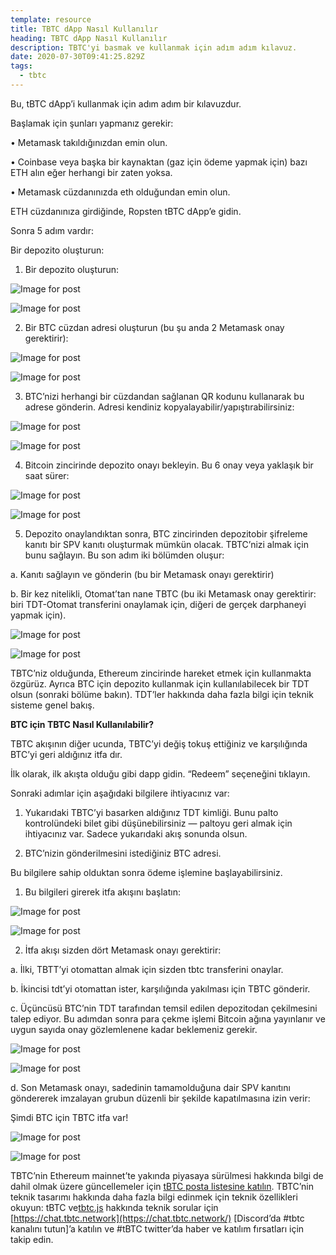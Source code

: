 ```yaml
---
template: resource
title: TBTC dApp Nasıl Kullanılır
heading: TBTC dApp Nasıl Kullanılır
description: TBTC'yi basmak ve kullanmak için adım adım kılavuz.
date: 2020-07-30T09:41:25.829Z
tags:
  - tbtc
---
```

Bu, tBTC dApp’i kullanmak için adım adım bir kılavuzdur.

Başlamak için şunları yapmanız gerekir:

• Metamask takıldığınızdan emin olun.

• Coinbase veya başka bir kaynaktan (gaz için ödeme yapmak için) bazı ETH alın eğer herhangi bir zaten yoksa.

• Metamask cüzdanınızda eth olduğundan emin olun.

ETH cüzdanınıza girdiğinde, Ropsten tBTC dApp’e gidin.

Sonra 5 adım vardır:

Bir depozito oluşturun:

1. Bir depozito oluşturun:

![Image for post](https://miro.medium.com/max/60/1*JWRekhNlK4JqMpuxJ_6xHQ.jpeg?q=20)

![Image for post](https://miro.medium.com/max/2076/1*JWRekhNlK4JqMpuxJ_6xHQ.jpeg)

2. Bir BTC cüzdan adresi oluşturun (bu şu anda 2 Metamask onay gerektirir):

![Image for post](https://miro.medium.com/max/60/1*t7r-EdlGm4_M9zCBi_2RbA.jpeg?q=20)

![Image for post](https://miro.medium.com/max/1628/1*t7r-EdlGm4_M9zCBi_2RbA.jpeg)

3. BTC’nizi herhangi bir cüzdandan sağlanan QR kodunu kullanarak bu adrese gönderin. Adresi kendiniz kopyalayabilir/yapıştırabilirsiniz:

![Image for post](https://miro.medium.com/max/60/1*T7F23XBcWEhJUE_LvehW-A.jpeg?q=20)

![Image for post](https://miro.medium.com/max/1716/1*T7F23XBcWEhJUE_LvehW-A.jpeg)

4. Bitcoin zincirinde depozito onayı bekleyin. Bu 6 onay veya yaklaşık bir saat sürer:

![Image for post](https://miro.medium.com/max/60/1*hkXz8v6fgctCaDW7ArHwEw.jpeg?q=20)

![Image for post](https://miro.medium.com/max/1790/1*hkXz8v6fgctCaDW7ArHwEw.jpeg)

5. Depozito onaylandıktan sonra, BTC zincirinden depozitobir şifreleme kanıtı bir SPV kanıtı oluşturmak mümkün olacak. TBTC’nizi almak için bunu sağlayın. Bu son adım iki bölümden oluşur:

a. Kanıtı sağlayın ve gönderin (bu bir Metamask onayı gerektirir)

b. Bir kez nitelikli, Otomat’tan nane TBTC (bu iki Metamask onay gerektirir: biri TDT-Otomat transferini onaylamak için, diğeri de gerçek darphaneyi yapmak için).

![Image for post](https://miro.medium.com/max/60/1*nHlabTbtkIYHIaTC-aCAxg.jpeg?q=20)

![Image for post](https://miro.medium.com/max/1667/1*nHlabTbtkIYHIaTC-aCAxg.jpeg)

TBTC’niz olduğunda, Ethereum zincirinde hareket etmek için kullanmakta özgürüz. Ayrıca BTC için depozito kullanmak için kullanılabilecek bir TDT olsun (sonraki bölüme bakın). TDT’ler hakkında daha fazla bilgi için teknik sisteme genel bakış.

**BTC için TBTC Nasıl Kullanılabilir?**

TBTC akışının diğer ucunda, TBTC’yi değiş tokuş ettiğiniz ve karşılığında BTC’yi geri aldığınız itfa dır.

İlk olarak, ilk akışta olduğu gibi dapp gidin. “Redeem” seçeneğini tıklayın.

Sonraki adımlar için aşağıdaki bilgilere ihtiyacınız var:

1. Yukarıdaki TBTC’yi basarken aldığınız TDT kimliği. Bunu palto kontrolündeki bilet gibi düşünebilirsiniz — paltoyu geri almak için ihtiyacınız var. Sadece yukarıdaki akış sonunda olsun.

2. BTC’nizin gönderilmesini istediğiniz BTC adresi.

Bu bilgilere sahip olduktan sonra ödeme işlemine başlayabilirsiniz.

1. Bu bilgileri girerek itfa akışını başlatın:

![Image for post](https://miro.medium.com/max/60/1*yiJcoc-LEO5XrqcmOnzXRA.png?q=20)

![Image for post](https://miro.medium.com/max/1790/1*yiJcoc-LEO5XrqcmOnzXRA.png)

2. İtfa akışı sizden dört Metamask onayı gerektirir:

a. İlki, TBTT’yi otomattan almak için sizden tbtc transferini onaylar.

b. İkincisi tdt’yi otomattan ister, karşılığında yakılması için TBTC gönderir.

c. Üçüncüsü BTC’nin TDT tarafından temsil edilen depozitodan çekilmesini talep ediyor. Bu adımdan sonra para çekme işlemi Bitcoin ağına yayınlanır ve uygun sayıda onay gözlemlenene kadar beklemeniz gerekir.

![Image for post](https://miro.medium.com/max/60/1*F9aWYUddlTgZgVd1WaR4IA.jpeg?q=20)

![Image for post](https://miro.medium.com/max/988/1*F9aWYUddlTgZgVd1WaR4IA.jpeg)

d. Son Metamask onayı, sadedinin tamamolduğuna dair SPV kanıtını göndererek imzalayan grubun düzenli bir şekilde kapatılmasına izin verir:

Şimdi BTC için TBTC itfa var!

![Image for post](https://miro.medium.com/max/60/1*yI1oBXW2n5kDP-Am2VMetg.jpeg?q=20)

![Image for post](https://miro.medium.com/max/1210/1*yI1oBXW2n5kDP-Am2VMetg.jpeg)

TBTC’nin Ethereum mainnet’te yakında piyasaya sürülmesi hakkında bilgi de dahil olmak üzere güncellemeler için [tBTC posta listesine katılın](https://tbtc.network/#mailing-list). TBTC’nin teknik tasarımı hakkında daha fazla bilgi edinmek için teknik özellikleri okuyun: tBTC ve[tbtc.js](https://tbtc.network/news/2020-02-14-announcing-tbtc-js) hakkında teknik sorular için [https://chat.tbtc.network](https://chat.tbtc.network/) \[Discord’da #tbtc kanalını tutun]’a katılın ve #tBTC twitter’da haber ve katılım fırsatları için takip edin.
